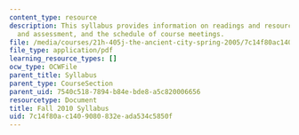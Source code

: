```yaml
---
content_type: resource
description: This syllabus provides information on readings and resources, assignments
  and assessment, and the schedule of course meetings.
file: /media/courses/21h-405j-the-ancient-city-spring-2005/7c14f80ac1409080832eada534c5850f_MIT21H_405Js05_syllf10.pdf
file_type: application/pdf
learning_resource_types: []
ocw_type: OCWFile
parent_title: Syllabus
parent_type: CourseSection
parent_uid: 7540c518-7894-b84e-bde8-a5c820006656
resourcetype: Document
title: Fall 2010 Syllabus
uid: 7c14f80a-c140-9080-832e-ada534c5850f
---
```

